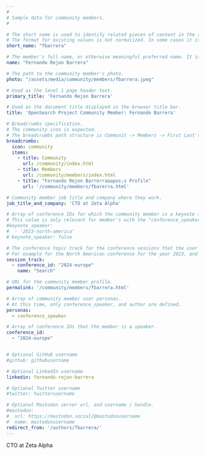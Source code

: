 ```yaml
---
#
# Sample data for community members.
#

# The short name is used to identify related pieces of content in the site. For example it is used in the "authors" array of blog posts, and it is used in the "presenters" array for OpenSearch Conference sessions to identify who is speaking.
# The format for existing values is not normalized. In some cases it is "first-initial-of-first-name" + "last-name", or matching a GitHub username, or something all together random. What is important is that it is unique within the system.
short_name: "fbarrera"

# The member's full name, or otherwise meaningful preferred name. It is used in the templates for presenting content authors as well as the name of conference speakers.
name: "Fernando Rejon Barrera"

# The path to the community member's photo.
photo: "/assets/media/community/members/fbarrera.jpeg"

# Used as the level 1 page header text.
primary_title: 'Fernando Rejon Barrera'

# Used as the document title displayed in the browser title bar.
title: 'OpenSearch Project Community Member: Fernando Barrera'

# Breadcrumbs specification.
# The community icon is expected.
# The breadcrumbs path structure is Communit -> Members -> First Last's Profile.
breadcrumbs:
  icon: community
  items:
    - title: Community
      url: /community/index.html
    - title: Members
      url: /community/members/index.html
    - title: "Fernando Rejon Barrerra&apos;s Profile"
      url: '/community/members/fbarerra.html'

# Community member job title and company where they work.
job_title_and_company: 'CTO at Zeta Alpha'

# Array of conference IDs for which the community member is a keynote speaker, if any, or boolean false otherwise.
# This value is only relevant for member's with the "conference_speaker" user persona.
#keynote_speaker:
#  - '2023-north-america'
# keynote_speaker: false

# The conference topic track for the conference sessions that the user is a speaker. These are shaped as an array of value pairs mapping conference ID and name. 
# For example for the North American conference for the year 2023, and the "Community" track:
session_track: 
  - conference_id: "2024-europe"
    name: "Search"

# URL for the community member profile.
permalink: '/community/members/fbarrera.html'

# Array of community member user personas.
# At this time, only conference_speaker, and author are defined.
personas:
  - conference_speaker

# Array of conference IDs that the member is a speaker.
conference_id:
  - "2024-europe"


# Optional GitHub username
#github: githubusername

# Optional LinkedIn username
linkedin: fernando-rejon-barrera

# Optional Twitter username
#twitter: twitterusername

# Optional Mastodon server url, and username / handle.
#mastodon:
#  url: https://mastodon.social/@mastodonusername
#  name: mastodonusername
redirect_from: '/authors/fbarrera/'
---
```

CTO at Zeta Alpha